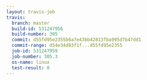 ```yaml
---
layout: travis-job
travis:
  branch: master
  build-id: 531247956
  build-number: 305
  commit: d55fd95e2355b6a7e43bb42813fba995d7b47dd1
  commit-range: d54e34d83f1f...d55fd95e2355
  job-id: 531247959
  job-number: 305.3
  os-name: linux
  test-result: 0
---
```

